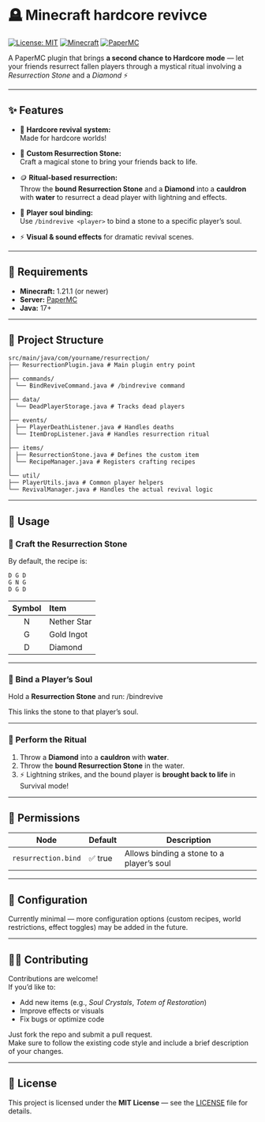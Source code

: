 # 🪦 Minecraft hardcore revivce

[![License: MIT](https://img.shields.io/badge/License-MIT-yellow.svg)](LICENSE)
[![Minecraft](https://img.shields.io/badge/Minecraft-1.21.1-blue.svg)](https://www.minecraft.net/)
[![PaperMC](https://img.shields.io/badge/Server-Paper-blueviolet.svg)](https://papermc.io)

A PaperMC plugin that brings **a second chance to Hardcore mode** — let your friends resurrect fallen players through a mystical ritual involving a *Resurrection Stone* and a *Diamond* ⚡

---

## ✨ Features

- 🧍 **Hardcore revival system:**  
  Made for hardcore worlds!

- 💎 **Custom Resurrection Stone:**  
  Craft a magical stone to bring your friends back to life.

- 🪙 **Ritual-based resurrection:**  
  Throw the **bound Resurrection Stone** and a **Diamond** into a **cauldron** with **water** to resurrect a dead player with lightning and effects.

- 🧾 **Player soul binding:**  
  Use `/bindrevive <player>` to bind a stone to a specific player’s soul.

- ⚡ **Visual & sound effects** for dramatic revival scenes.

---

## 🧰 Requirements

- **Minecraft:** 1.21.1 (or newer)  
- **Server:** [PaperMC](https://papermc.io)  
- **Java:** 17+

---

## 🧱 Project Structure
```
src/main/java/com/yourname/resurrection/
├── ResurrectionPlugin.java # Main plugin entry point
│
├── commands/
│ └── BindReviveCommand.java # /bindrevive command
│
├── data/
│ └── DeadPlayerStorage.java # Tracks dead players
│
├── events/
│ ├── PlayerDeathListener.java # Handles deaths
│ └── ItemDropListener.java # Handles resurrection ritual
│
├── items/
│ ├── ResurrectionStone.java # Defines the custom item
│ └── RecipeManager.java # Registers crafting recipes
│
└── util/
├── PlayerUtils.java # Common player helpers
└── RevivalManager.java # Handles the actual revival logic
```
---

## 🧙 Usage

### 🔹 Craft the Resurrection Stone

By default, the recipe is:
```
D G D
G N G
D G D
```

| Symbol | Item |
|:------:|:-----|
| N | Nether Star |
| G | Gold Ingot |
| D | Diamond |

---

### 🔹 Bind a Player’s Soul

Hold a **Resurrection Stone** and run:
/bindrevive <playername>

This links the stone to that player’s soul.

---

### 🔹 Perform the Ritual

1. Throw  a **Diamond** into a **cauldron** with **water**.  
2. Throw the **bound Resurrection Stone** in the water.  
3. ⚡ Lightning strikes, and the bound player is **brought back to life** in Survival mode!

---

## 🔐 Permissions

| Node | Default | Description |
|------|----------|-------------|
| `resurrection.bind` | ✅ true | Allows binding a stone to a player’s soul |

---

## 🔧 Configuration

Currently minimal — more configuration options (custom recipes, world restrictions, effect toggles) may be added in the future.

---

## 🧑‍💻 Contributing

Contributions are welcome!  
If you’d like to:
- Add new items (e.g., *Soul Crystals*, *Totem of Restoration*)  
- Improve effects or visuals  
- Fix bugs or optimize code  

Just fork the repo and submit a pull request.  
Make sure to follow the existing code style and include a brief description of your changes.

---

## 🧾 License

This project is licensed under the **MIT License** — see the [LICENSE](LICENSE) file for details.
